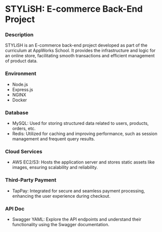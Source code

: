 # STYLiSH: E-commerce Back-End Project
### Description
STYLiSH is an E-commerce back-end project developed as part of the curriculum at AppWorks School. It provides the infrastructure and logic for an online store, facilitating smooth transactions and efficient management of product data.
### Environment
- Node.js
- Express.js
- NGINX
- Docker
### Database
- MySQL: Used for storing structured data related to users, products, orders, etc.
- Redis: Utilized for caching and improving performance, such as session management and frequent query results.
### Cloud Services
- AWS EC2/S3: Hosts the application server and stores static assets like images, ensuring scalability and reliability.
### Third-Party Payment
- TapPay: Integrated for secure and seamless payment processing, enhancing the user experience during checkout.
### API Doc
- Swagger YAML: Explore the API endpoints and understand their functionality using the Swagger documentation.
